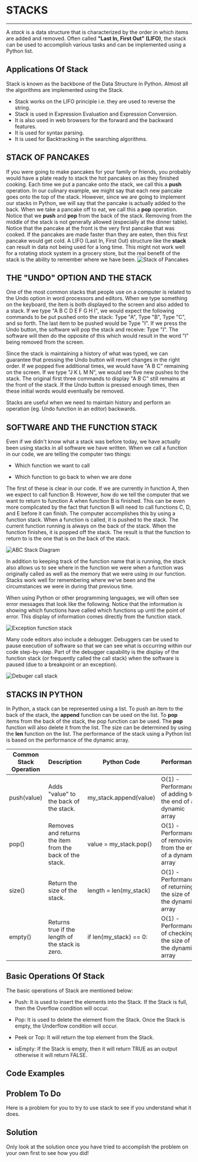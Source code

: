 # STACKS

---

A _stack_ is a data structure that is characterized by the order in which items are added and removed. Often called **"Last In, First Out" (LIFO)**, the stack can be used to accomplish various tasks and can be implemented using a Python list.

## Applications Of Stack

Stack is known as the backbone of the Data Structure in Python. Almost all the algorithms are implemented using the Stack.

- Stack works on the LIFO principle i.e. they are used to reverse the string.
- Stack is used in Expression Evaluation and Expression Conversion.
- It is also used in web browsers for the forward and the backward features.
- It is used for syntax parsing.
- It is used for Backtracking in the searching algorithms.

## STACK OF PANCAKES

If you were going to make pancakes for your family or friends, you probably would have a plate ready to stack the hot pancakes on as they finished cooking. Each time we put a pancake onto the stack, we call this a **push** operation. In our culinary example, we might say that each new pancake goes onto the top of the stack. However, since we are going to implement our stacks in Python, we will say that the pancake is actually added to the back. When we take a pancake off to eat, we call this a **pop** operation. Notice that we **push** and **pop** from the back of the stack. Removing from the middle of the stack is not generally allowed (especially at the dinner table). Notice that the pancake at the front is the very first pancake that was cooked. If the pancakes are made faster than they are eaten, then this first pancake would get cold. A LIFO (Last In, First Out) structure like the **stack** can result in data not being used for a long time. This might not work well for a rotating stock system in a grocery store, but the real benefit of the stack is the ability to remember where we have been.
![Stack of Pancakes](PictureFiles/stackpancakes.png)

## THE "UNDO" OPTION AND THE STACK

One of the most common stacks that people use on a computer is related to the Undo option in word processors and editors. When we type something on the keyboard, the item is both displayed to the screen and also added to a stack. If we type "A B C D E F G H I", we would expect the following commands to be put pushed onto the stack: Type "A", Type "B", Type "C", and so forth. The last item to be pushed would be Type "I". If we press the Undo button, the software will pop the stack and receive: Type "I". The software will then do the opposite of this which would result in the word "I" being removed from the screen.

Since the stack is maintaining a history of what was typed, we can guarantee that pressing the Undo button will revert changes in the right order. If we popped five additional times, we would have "A B C" remaining on the screen. If we type "J K L M N", we would see five new pushes to the stack. The original first three commands to display "A B C" still remains at the front of the stack. If the Undo button is pressed enough times, then these initial words would eventually be removed.

Stacks are useful when we need to maintain history and perform an operation (eg. Undo function in an editor) backwards.

## SOFTWARE AND THE FUNCTION STACK

Even if we didn't know what a stack was before today, we have actually been using stacks in all software we have written. When we call a function in our code, we are telling the computer two things:

- Which function we want to call

- Which function to go back to when we are done

The first of these is clear in our code. If we are currently in function A, then we expect to call function B. However, how do we tell the computer that we want to return to function A when function B is finished. This can be even more complicated by the fact that function B will need to call functions C, D, and E before it can finish. The computer accomplishes this by using a function stack. When a function is called, it is pushed to the stack. The current function running is always on the back of the stack. When the function finishes, it is popped off the stack. The result is that the function to return to is the one that is on the back of the stack.

![ABC Stack Diagram](PictureFiles/abcstack.png)

In addition to keeping track of the function name that is running, the stack also allows us to see where in the function we were when a function was originally called as well as the memory that we were using in our function. Stacks work well for remembering where we've been and the circumstances we were in during that previous time.

When using Python or other programming languages, we will often see error messages that look like the following. Notice that the information is showing which functions have called which functions up until the point of error. This display of information comes directly from the function stack.

![Exception function stack](PictureFiles/exception_function_stack.jpeg)

Many code editors also include a debugger. Debuggers can be used to pause execution of software so that we can see what is occurring within our code step-by-step. Part of the debugger capability is the display of the function stack (or frequently called the call stack) when the software is paused (due to a breakpoint or an exception).

![Debuger call stack](PictureFiles/debugger_call_stack.jpeg)

## STACKS IN PYTHON

In Python, a stack can be represented using a list. To push an item to the back of the stack, the **append** function can be used on the list. To **pop** items from the back of the stack, the pop function can be used. The **pop** function will also delete it from the list. The size can be determined by using the **len** function on the list. The performance of the stack using a Python list is based on the performance of the dynamic array.

| Common Stack Operation | Description                                              | Python Code            | Performance                                                    |     |
| ---------------------- | -------------------------------------------------------- | ---------------------- | -------------------------------------------------------------- | --- |
| push(value)            | Adds "value" to the back of the stack.                   | my_stack.append(value) | O(1) - Performance of adding to the end of a dynamic array     |
| pop()                  | Removes and returns the item from the back of the stack. | value = my_stack.pop() | O(1) - Performance of removing from the end of a dynamic array |     |
| size()                 | Return the size of the stack.                            | length = len(my_stack) | O(1) - Performance of returning the size of the dynamic array  |     |
| empty()                | Returns true if the length of the stack is zero.         | if len(my_stack) == 0: | O(1) - Performance of checking the size of the dynamic array   |     |

## Basic Operations Of Stack

The basic operations of Stack are mentioned below:

- Push:
  It is used to insert the elements into the Stack. If the Stack is full, then the Overflow condition will occur.

- Pop:
  It is used to delete the element from the Stack. Once the Stack is empty, the Underflow condition will occur.

- Peek or Top:
  It will return the top element from the Stack.

- isEmpty:
  If the Stack is empty, then it will return TRUE as an output otherwise it will return FALSE.

## Code Examples

## Problem To Do

Here is a problem for you to try to use stack to see if you understand what it does.

## Solution

Only look at the solution once you have tried to accomplish the problem on your own first to see how you did!
